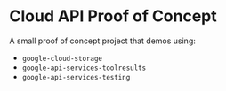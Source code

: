 # Cloud API Proof of Concept

A small proof of concept project that demos using:

- `google-cloud-storage`
- `google-api-services-toolresults`
- `google-api-services-testing`
